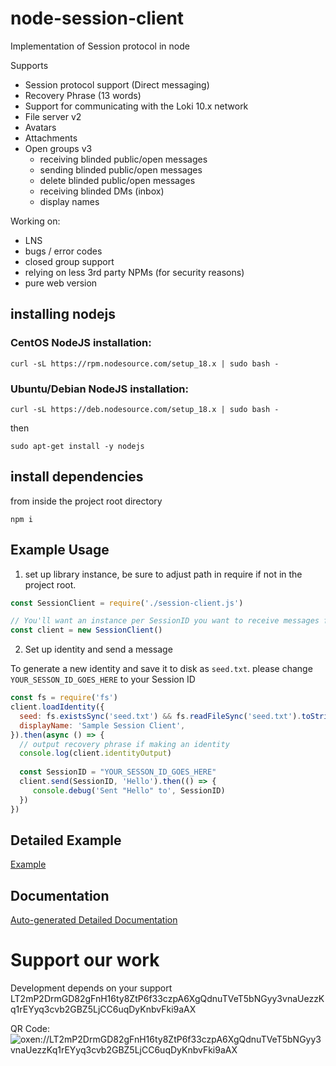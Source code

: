 # node-session-client
Implementation of Session protocol in node

Supports
- Session protocol support (Direct messaging)
- Recovery Phrase (13 words)
- Support for communicating with the Loki 10.x network
- File server v2
- Avatars
- Attachments
- Open groups v3
  - receiving blinded public/open messages
  - sending blinded public/open messages
  - delete blinded public/open messages
  - receiving blinded DMs (inbox)
  - display names

Working on:
- LNS
- bugs / error codes
- closed group support
- relying on less 3rd party NPMs (for security reasons)
- pure web version

## installing nodejs

### CentOS NodeJS installation:

`curl -sL https://rpm.nodesource.com/setup_18.x | sudo bash -`

### Ubuntu/Debian NodeJS installation:

`curl -sL https://deb.nodesource.com/setup_18.x | sudo bash -`

then

`sudo apt-get install -y nodejs`

## install dependencies

from inside the project root directory

`npm i`

## Example Usage

1. set up library instance, be sure to adjust path in require if not in the project root.

```js
const SessionClient = require('./session-client.js')

// You'll want an instance per SessionID you want to receive messages for
const client = new SessionClient()
```

2. Set up identity and send a message

To generate a new identity and save it to disk as `seed.txt`. please change `YOUR_SESSON_ID_GOES_HERE` to your Session ID

```js
const fs = require('fs')
client.loadIdentity({
  seed: fs.existsSync('seed.txt') && fs.readFileSync('seed.txt').toString(),
  displayName: 'Sample Session Client',
}).then(async () => {
  // output recovery phrase if making an identity
  console.log(client.identityOutput)
  
  const SessionID = "YOUR_SESSON_ID_GOES_HERE"
  client.send(SessionID, 'Hello').then(() => {
     console.debug('Sent "Hello" to', SessionID)
  })
})
```

## Detailed Example

[Example](sample.js)

## Documentation

[Auto-generated Detailed Documentation](https://hesiod-project.github.io/node-session-client/)


# Support our work

Development depends on your support
LT2mP2DrmGD82gFnH16ty8ZtP6f33czpA6XgQdnuTVeT5bNGyy3vnaUezzKq1rEYyq3cvb2GBZ5LjCC6uqDyKnbvFki9aAX

QR Code:
![oxen://LT2mP2DrmGD82gFnH16ty8ZtP6f33czpA6XgQdnuTVeT5bNGyy3vnaUezzKq1rEYyq3cvb2GBZ5LjCC6uqDyKnbvFki9aAX](LT2mP2DrmGD82gFnH16ty8ZtP6f33czpA6XgQdnuTVeT5bNGyy3vnaUezzKq1rEYyq3cvb2GBZ5LjCC6uqDyKnbvFki9aAX.png)
